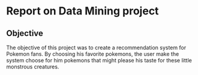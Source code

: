 # Report on Data Mining project

## Objective

The objective of this project was to create a recommendation system for Pokemon fans. By choosing his favorite pokemons, the user make the system choose for him pokemons that might please his taste for these little monstrous creatures.

